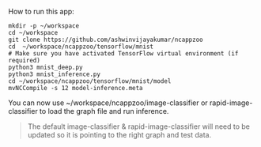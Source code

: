 How to run this app:

```
mkdir -p ~/workspace
cd ~/workspace
git clone https://github.com/ashwinvijayakumar/ncappzoo
cd  ~/workspace/ncappzoo/tensorflow/mnist
# Make sure you have activated TensorFlow virtual environment (if required)
python3 mnist_deep.py
python3 mnist_inference.py
cd ~/workspace/ncappzoo/tensorflow/mnist/model
mvNCCompile -s 12 model-inference.meta
```

You can now use ~/workspace/ncappzoo/image-classifier or rapid-image-classifier to load the graph file and run inference.

> The default image-classifier & rapid-image-classifier will need to be updated
so it is pointing to the right graph and test data.

